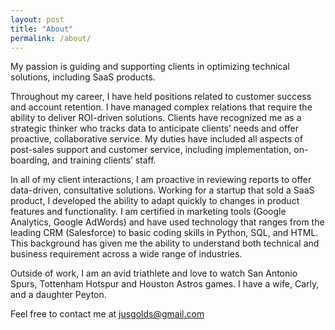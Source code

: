 ```yaml
---
layout: post
title: "About"
permalink: /about/
---
```


My passion is guiding and supporting clients in optimizing technical solutions, including SaaS products.

Throughout my career, I have held positions related to customer success and account retention. I have managed complex relations that require the ability to deliver ROI-driven solutions. Clients have recognized me as a strategic thinker who tracks data to anticipate clients’ needs and offer proactive, collaborative service. My duties have included all aspects of post-sales support and customer service, including implementation, on-boarding, and training clients’ staff.

In all of my client interactions, I am proactive in reviewing reports to offer data-driven, consultative solutions. Working for a startup that sold a SaaS product, I developed the ability to adapt quickly to changes in product features and functionality. I am certified in marketing tools (Google Analytics, Google AdWords) and have used technology that ranges from the leading CRM (Salesforce) to basic coding skills in Python, SQL, and HTML. This background has given me the ability to understand both technical and business requirement across a wide range of industries.

Outside of work, I am an avid triathlete and love to watch San Antonio Spurs, Tottenham Hotspur and Houston Astros games. I have a wife, Carly, and a daughter Peyton.

Feel free to contact me at <jusgolds@gmail.com>
